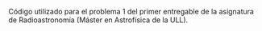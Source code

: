 Código utilizado para el problema 1 del primer entregable de la asignatura de Radioastronomía (Máster en Astrofísica de la ULL).
